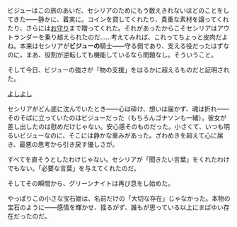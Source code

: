 <!-- title: エモーショナルサポート・ちび姫 -->
<!-- relationship: Protector -->

ビジューはこの旅のあいだ、セシリアのためにもう数えきれないほどのことをしてきた――静かに、着実に。コインを貸してくれたり、貴重な素材を譲ってくれたり、さらには[お守り](https://www.youtube.com/watch?v=I75IWfMGVgM&t=6558)まで贈ってくれた。それがあったからこそセシリアはアウトランダーを乗り越えられたのだ……考えてみれば、これってちょっと皮肉だよね。本来はセシリアが**ビジューの**騎士――守る側であり、支える役だったはずなのに。まあ、役割が逆転しても機能しているなら問題なし。そういうこと。

そして今日、ビジューの強さが「物の支援」をはるかに超えるものだと証明された。

[よしよし](#embed:https://www.youtube.com/live/I75IWfMGVgM?si=ec5M5jzztWb0Awye&t=9214)

セシリアがどん底に沈んでいたとき――心は砕け、想いは届かず、魂は折れ――そのそばに立っていたのはビジューだった（もちろんゴナソンも一緒）。彼女が差し出したのは慰めだけじゃない。安心感そのものだった。小さくて、いつも明るいビジューなのに、そこには静かな重みがあった。ざわめきを超えて心に届き、最悪の思考から引き戻す優しさが。

すべてを直そうとしたわけじゃない。セシリアが「聞きたい言葉」をくれたわけでもない。「必要な言葉」を与えてくれたのだ。

そしてその瞬間から、グリーンナイトは再び息をし始めた。

やっぱりこの小さな宝石姫は、名前だけの「大切な存在」じゃなかった。本物の宝石のように――感情を輝かせ、揺るがず、誰もが思っている以上にまばゆい存在だったのだ。
